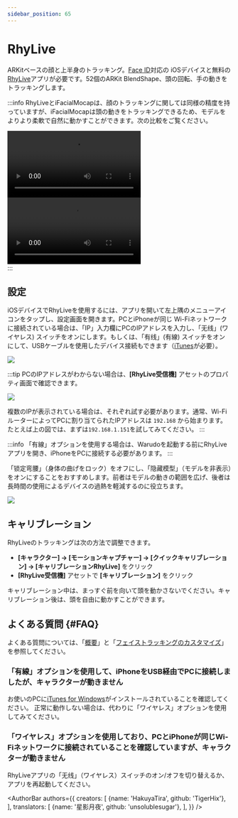 ```yaml
---
sidebar_position: 65
---
```


# RhyLive

ARKitベースの顔と上半身のトラッキング。[Face ID](https://support.apple.com/en-us/HT208109)対応の iOSデバイスと無料の[RhyLive](https://apps.apple.com/us/app/rhylive/)アプリが必要です。52個のARKit BlendShape、頭の回転、手の動きをトラッキングします。

:::info
RhyLiveとiFacialMocapは、顔のトラッキングに関しては同様の精度を持っていますが、iFacialMocapは頭の動きをトラッキングできるため、モデルをよりより柔軟で自然に動かすことができます。次の比較をご覧ください。

<div className="video-box"><video controls src="/doc-img/zh-rhylive-video-1.mp4" />
<p>RhyLive</p>
</div>

<div className="video-box"><video controls src="/doc-img/zh-rhylive-video-2.mp4" />
<p>iFacialMocap</p>
</div>
:::

## 設定

iOSデバイスでRhyLiveを使用するには、アプリを開いて左上隅のメニューアイコンをタップし、設定画面を開きます。PCとiPhoneが同じ Wi-Fiネットワークに接続されている場合は、「IP」入力欄にPCのIPアドレスを入力し、「无线」(ワイヤレス) スイッチをオンにします。もしくは、「有线」(有線) スイッチをオンにして、USBケーブルを使用したデバイス接続もできます（[iTunes](https://www.apple.com/itunes/)が必要）。

![](/doc-img/zh-rhylive-1.webp)

:::tip
PCのIPアドレスがわからない場合は、**[RhyLive受信機]** アセットのプロパティ画面で確認できます。

![](/doc-img/jp-ifacialmocap-1.png)

複数のIPが表示されている場合は、それぞれ試す必要があります。通常、Wi-FiルーターによってPCに割り当てられたIPアドレスは `192.168` から始まります。たとえば上の図では、まずは`192.168.1.151`を試してみてください。
:::

:::info
「有線」オプションを使用する場合は、Warudoを起動する前にRhyLiveアプリを開き、iPhoneをPCに接続する必要があります。
:::

「锁定弯腰」（身体の曲げをロック）をオフにし、「隐藏模型」（モデルを非表示）をオンにすることをおすすめします。前者はモデルの動きの範囲を広げ、後者は長時間の使用によるデバイスの過熱を軽減するのに役立ちます。

![](/doc-img/zh-rhylive-3.webp)

## キャリブレーション

RhyLiveのトラッキングは次の方法で調整できます。
* **[キャラクター] → [モーションキャプチャー] → [クイックキャリブレーション] → [キャリブレーションRhyLive]** をクリック
* **[RhyLive受信機]** アセットで **[キャリブレーション]** をクリック

キャリブレーション中は、まっすぐ前を向いて頭を動かさないでください。キャリブレーション後は、頭を自由に動かすことができます。

## よくある質問 {#FAQ}

よくある質問については、「[概要](overview#FAQ)」と「[フェイストラッキングのカスタマイズ](face-tracking#FAQ)」を参照してください。

### 「有線」オプションを使用して、iPhoneをUSB経由でPCに接続しましたが、キャラクターが動きません

お使いのPCに[iTunes for Windows](https://support.apple.com/ja-jp/118290)がインストールされていることを確認してください。
正常に動作しない場合は、代わりに「ワイヤレス」オプションを使用してみてください。

### 「ワイヤレス」オプションを使用しており、PCとiPhoneが同じWi-Fiネットワークに接続されていることを確認していますが、キャラクターが動きません

RhyLiveアプリの「无线」（ワイヤレス）スイッチのオン/オフを切り替えるか、アプリを再起動してください。

<AuthorBar authors={{
  creators: [
    {name: 'HakuyaTira', github: 'TigerHix'},
  ],
  translators: [
    {name: '星影月夜', github: 'unsolublesugar'},
  ],
}} />

